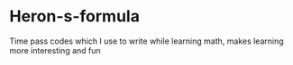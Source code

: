 # Heron-s-formula
Time pass codes which I use to write while learning math, makes learning more interesting and fun
